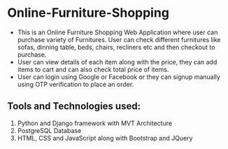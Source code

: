# Online-Furniture-Shopping
* This is an Online Furniture Shopping Web Application where user can purchase variety of Furnitures. User can check different furnitures like sofas, dinning table, beds, chairs, recliners etc and then checkout to purchase.
* User can view details of each item along with the price, they can add items to cart and can also check total price of items.
* User can login using Google or Facebook or they can signup manually using OTP verification to place an order.


## Tools and Technologies used:
1. Python and Django framework with MVT Architecture
2. PostgreSQL Database
3. HTML, CSS and JavaScript along with Bootstrap and JQuery
